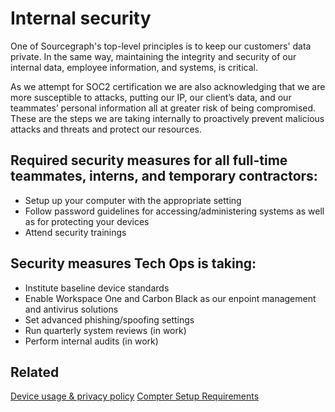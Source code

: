 # Internal security

One of Sourcegraph's top-level principles is to keep our customers' data private. In the same way, maintaining the integrity and security of our internal data, employee information, and systems, is critical. 

As we attempt for SOC2 certification we are also acknowledging that we are more susceptible to attacks, putting our IP, our client’s data, and our teammates’ personal information all at greater risk of being compromised. These are the steps we are taking internally to proactively prevent malicious attacks and threats and protect our resources.

## Required security measures for all full-time teammates, interns, and temporary contractors:

- Setup up your computer with the appropriate setting
- Follow password guidelines for accessing/administering systems as well as for protecting your devices
- Attend security trainings

## Security measures Tech Ops is taking:

- Institute baseline device standards
- Enable Workspace One and Carbon Black as our enpoint management and antivirus solutions
- Set advanced phishing/spoofing settings
- Run quarterly system reviews (in work)
- Perform internal audits (in work)

## Related 
[Device usage & privacy policy](../team_device_usage_privacy.md)
[Compter Setup Requirements](tech-ops/tools/computer-setup.md)
